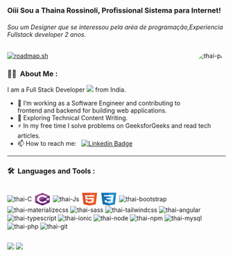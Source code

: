 ### Oiii Sou a Thaina Rossinoli, Profissional Sistema para Internet!

 <h6>Sou um Designer que se interessou pela aréa de programação,Experiencia Fullstack developer 2 anos.</h6>

[![roadmap.sh](https://api.roadmap.sh/v1-badge/wide/6622cb6a3a0402c7d0fe3623?variant=dark&roadmaps=design-system%2Cux-design%2Cdevops%2Cfull-stack)](https://roadmap.sh/u/rossinoli)
<img align="right" alt="thai-pic" height="150" style="border-radius:50px;" src="https://user-images.githubusercontent.com/103609562/216775574-7091a5df-9d55-4deb-b491-1ac84b7d6aec.gif">
### :woman_technologist: &nbsp;About Me :

I am a Full Stack Developer <img src="https://media.giphy.com/media/WUlplcMpOCEmTGBtBW/giphy.gif" width="30"> from India.

- 🔭 I’m working as a Software Engineer and contributing to frontend and backend for building web applications.
- 🌱 Exploring Technical Content Writing.
- ⚡ In my free time I solve problems on GeeksforGeeks and read tech articles.
- 📫 How to reach me: &nbsp; [![Linkedin Badge](https://img.shields.io/badge/-kakbar-blue?style=flat&logo=Linkedin&logoColor=white)](https://www.linkedin.com/in/kakbar)

---
### 🛠 &nbsp;Languages and Tools :
<div style="display: inline_block"><br>
   <img align="center" alt="thai-C" height="30" width="40"src="https://cdn.jsdelivr.net/gh/devicons/devicon@latest/icons/c/c-original.svg">
  <img align="center" alt="thai-Csharp" height="30" width="40" src="https://raw.githubusercontent.com/devicons/devicon/master/icons/csharp/csharp-original.svg">
  <img align="center" alt="thai-Js" height="30" width="40"src="https://cdn.jsdelivr.net/gh/devicons/devicon@latest/icons/javascript/javascript-original.svg">
  <img align="center" alt="thai-HTML" height="30" width="40" src="https://raw.githubusercontent.com/devicons/devicon/master/icons/html5/html5-original.svg">
  <img align="center" alt="thai-CSS" height="30" width="40" src="https://raw.githubusercontent.com/devicons/devicon/master/icons/css3/css3-original.svg">
  <img align="center" alt="thai-bootstrap" height="30" width="40"src="https://cdn.jsdelivr.net/gh/devicons/devicon@latest/icons/bootstrap/bootstrap-original.svg">
   <img align="center" alt="thai-materializecss" height="30" width="40"src="https://cdn.jsdelivr.net/gh/devicons/devicon@latest/icons/materializecss/materializecss-original.svg">
  <img align="center" alt="thai-sass" height="30" width="40"src="https://cdn.jsdelivr.net/gh/devicons/devicon@latest/icons/sass/sass-original.svg">
  <img align="center" alt="thai-tailwindcss" height="30" width="40"src="https://cdn.jsdelivr.net/gh/devicons/devicon@latest/icons/tailwindcss/tailwindcss-original.svg">
  <img align="center" alt="thai-angular" height="30" width="40"src="https://github.com/user-attachments/assets/46ac096a-9db3-4a2d-a202-73dbc6bbc1f6">
  <img align="center" alt="thai-typescript" height="30" width="40"src="https://github.com/user-attachments/assets/8ff8ec75-33a3-4f7c-99ab-d7e2c67e22bc">
 <img align="center" alt="thai-ionic" height="30" width="40"src="https://github.com/user-attachments/assets/517bbf83-c450-429a-88c9-d2e548a35bf6">
  <img align="center" alt="thai-node" height="30" width="40"src="https://github.com/user-attachments/assets/9a3c1dd8-2f98-4b0c-beff-7f443395176a">
  <img align="center" alt="thai-npm" height="30" width="40"src="https://github.com/user-attachments/assets/8e09324d-8883-4640-aa0c-703c67c07a5f">
  <img align="center" alt="thai-mysql" height="30" width="40"src="https://github.com/user-attachments/assets/46438591-0355-4ffd-90e6-0bed5d134eae">
  <img align="center" alt="thai-php" height="30" width="40"src="https://cdn.jsdelivr.net/gh/devicons/devicon@latest/icons/php/php-original.svg">
  <img align="center" alt="thai-git" height="30" width="40"src="https://github.com/user-attachments/assets/f43536ca-9201-4593-9fae-f4797eae994a">
  
</div>
          
  ##
  
 <div> 
  <a href="https://instagram.com/thai_rossinoli/" target="_blank"><img src="https://img.shields.io/badge/-Instagram-%23E4405F?style=for-the-badge&logo=instagram&logoColor=white" target="_blank"></a>
  <a href="https://www.linkedin.com/in/thaina-rossinoli-b23b14260/" target="_blank"><img src="https://img.shields.io/badge/-LinkedIn-%230077B5?style=for-the-badge&logo=linkedin&logoColor=white" target="_blank"></a> 
</div>
